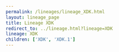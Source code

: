 ```yaml
---
permalink: /lineages/lineage_XDK.html
layout: lineage_page
title: Lineage XDK
redirect_to: ../lineage.html?lineage=XDK
lineage: XDK
children: ['XDK', 'XDK.1']
---
```

